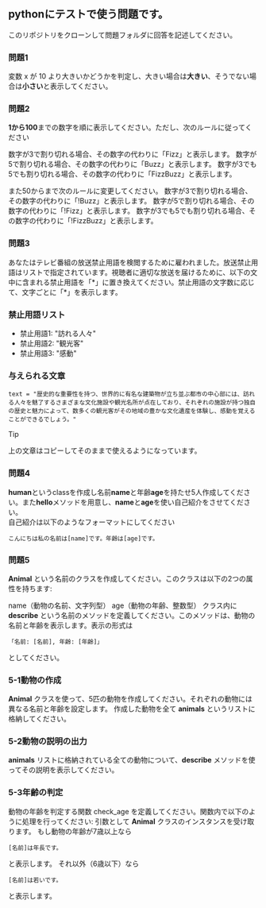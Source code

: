 ## pythonにテストで使う問題です。
このリポジトリをクローンして問題フォルダに回答を記述してください。
### 問題1
変数 x が 10 より大きいかどうかを判定し、大きい場合は**大きい**、そうでない場合は**小さい**と表示してください。
### 問題2
**1から100**までの数字を順に表示してください。ただし、次のルールに従ってください

数字が3で割り切れる場合、その数字の代わりに「Fizz」と表示します。
数字が5で割り切れる場合、その数字の代わりに「Buzz」と表示します。
数字が3でも5でも割り切れる場合、その数字の代わりに「FizzBuzz」と表示します。

また50からまで次のルールに変更してください。
数字が3で割り切れる場合、その数字の代わりに「!Buzz」と表示します。
数字が5で割り切れる場合、その数字の代わりに「!Fizz」と表示します。
数字が3でも5でも割り切れる場合、その数字の代わりに「!FizzBuzz」と表示します。
### 問題3
あなたはテレビ番組の放送禁止用語を検閲するために雇われました。放送禁止用語はリストで指定されています。視聴者に適切な放送を届けるために、以下の文中に含まれる禁止用語を「\*」に置き換えてください。禁止用語の文字数に応じて、文字ごとに「\*」を表示します。

### 禁止用語リスト
+ 禁止用語1: "訪れる人々"
+ 禁止用語2: "観光客"
+ 禁止用語3: "感動"

### 与えられる文章
```
text = "歴史的な重要性を持つ、世界的に有名な建築物が立ち並ぶ都市の中心部には、訪れる人々を魅了するさまざまな文化施設や観光名所が点在しており、それぞれの施設が持つ独自の歴史と魅力によって、数多くの観光客がその地域の豊かな文化遺産を体験し、感動を覚えることができるでしょう。"
```
> [!TIP]
> 上の文章はコピーしてそのままで使えるようになっています。
### 問題4
**human**というclassを作成し名前**name**と年齢**age**を持たせ5人作成してください。また**hello**メソッドを用意し、**name**と**age**を使い自己紹介をさせてください。
<br>自己紹介は以下のようなフォーマットにしてください
```
こんにちは私の名前は[name]です。年齢は[age]です。
```
### 問題5
**Animal** という名前のクラスを作成してください。このクラスは以下の2つの属性を持ちます:

name（動物の名前、文字列型）
age（動物の年齢、整数型）
クラス内に **describe** という名前のメソッドを定義してください。このメソッドは、動物の名前と年齢を表示します。表示の形式は
```
「名前: [名前], 年齢: [年齢]」
```
としてください。
### 5-1動物の作成

**Animal** クラスを使って、5匹の動物を作成してください。それぞれの動物には異なる名前と年齢を設定します。
作成した動物を全て **animals** というリストに格納してください。
### 5-2動物の説明の出力

**animals** リストに格納されている全ての動物について、**describe** メソッドを使ってその説明を表示してください。
### 5-3年齢の判定

動物の年齢を判定する関数 check_age を定義してください。関数内で以下のように処理を行ってください:
引数として **Animal** クラスのインスタンスを受け取ります。
もし動物の年齢が7歳以上なら
```
[名前]は年長です。
```
と表示します。
それ以外（6歳以下）なら
```
[名前]は若いです。
```
と表示します。
